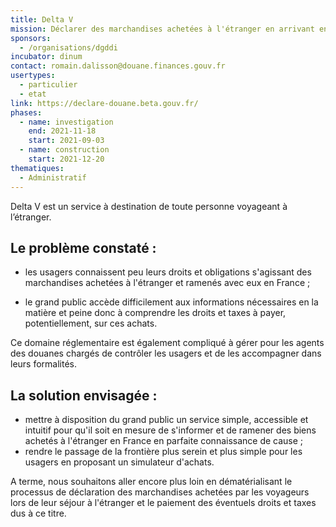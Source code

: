 ```yaml
---
title: Delta V
mission: Déclarer des marchandises achetées à l'étranger en arrivant en France
sponsors:
  - /organisations/dgddi
incubator: dinum
contact: romain.dalisson@douane.finances.gouv.fr
usertypes:
  - particulier
  - etat
link: https://declare-douane.beta.gouv.fr/
phases:
  - name: investigation
    end: 2021-11-18
    start: 2021-09-03
  - name: construction
    start: 2021-12-20
thematiques:
  - Administratif
---
```

Delta V est un service à destination de toute personne voyageant à l’étranger.

## Le problème constaté :

- les usagers connaissent peu leurs droits et obligations s'agissant des marchandises achetées à l'étranger et ramenés avec eux en France ;

- le grand public accède difficilement aux informations nécessaires en la matière et peine donc à comprendre les droits et taxes à payer, potentiellement, sur ces achats.

Ce domaine réglementaire est également compliqué à gérer pour les agents des douanes chargés de contrôler les usagers et de les accompagner dans leurs formalités.


## La solution envisagée :

- mettre à disposition du grand public un service simple, accessible et intuitif pour qu'il soit en mesure de s'informer et de ramener des biens achetés à l'étranger en France en parfaite connaissance de cause ;
- rendre le passage de la frontière plus serein et plus simple pour les usagers en proposant un simulateur d'achats.

A terme, nous souhaitons aller encore plus loin en dématérialisant le processus de déclaration des marchandises achetées par les voyageurs lors de leur séjour à l'étranger et le paiement des éventuels droits et taxes dus à ce titre.